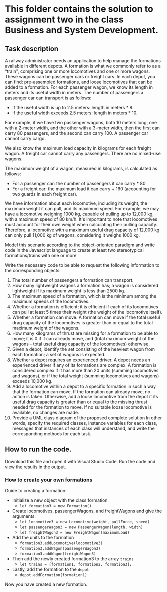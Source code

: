 # This folder contains the solution to assignment two in the class Business and System Development. 
## Task description 
A railway administrator needs an application to help manage the formations available in different
depots. A formation is what we commonly refer to as a “train", comprising one or more
locomotives and one or more wagons. These wagons can be passenger cars or freight cars.
In each depot, you can find: pre-assembled formations, and loose locomotives that can be added
to a formation.
For each passenger wagon, we know its length in meters and its useful width in meters. The
number of passengers a passenger car can transport is as follows:
- If the useful width is up to 2.5 meters: length in meters * 8.
- If the useful width exceeds 2.5 meters: length in meters * 10.

For example, if we have two passenger wagons, both 10 meters long, one with a 2-meter width,
and the other with a 3-meter width, then the first can carry 80 passengers, and the second can
carry 100. A passenger car cannot carry cargo.

We also know the maximum load capacity in kilograms for each freight wagon. A freight car
cannot carry any passengers. There are no mixed-use wagons.

The maximum weight of a wagon, measured in kilograms, is calculated as follows:
- For a passenger car: the number of passengers it can carry * 80.
- For a freight car: the maximum load it can carry + 160 (accounting for two guards in each
freight car).

We have information about each locomotive, including its weight, the maximum weight it can pull,
and its maximum speed. For example, we may have a locomotive weighing 1000 kg, capable of
pulling up to 12,000 kg, with a maximum speed of 80 km/h. It's important to note that
locomotives must account for their own weight when calculating their pulling capacity. Therefore,
a locomotive with a maximum useful drag capacity of 12,000 kg can only pull 11,000 kg of
wagons, considering it weighs 1000 kg.

Model this scenario according to the object-oriented paradigm and write code in the Javascript
language to create at least two stereotypical formations/trains with one or more

Write the necessary code to be able to request the following information to the corresponding
objects:
1. The total number of passengers a formation can transport.
2. How many lightweight wagons a formation has; a wagon is considered lightweight if its
maximum weight is less than 2500 kg.
3. The maximum speed of a formation, which is the minimum among the maximum speeds of
the locomotives.
4. Whether a formation is efficient; it is efficient if each of its locomotives can pull at least 5 times
their weight (the weight of the locomotive itself).
5. Whether a formation can move. A formation can move if the total useful drag capacity of the
locomotives is greater than or equal to the total maximum weight of the wagons.
6. How many kilograms of thrust are missing for a formation to be able to move; it is 0 if it can
already move, and (total maximum weight of the wagons - total useful drag capacity of the
locomotives) otherwise.
7. Given a depot, identify the set consisting of the heaviest wagon from each formation; a set of
wagons is expected.
8. Whether a depot requires an experienced driver. A depot needs an experienced driver if any of
its formations are complex. A formation is considered complex if it has more than 20 units
(summing locomotives and wagons), or if the total weight (summing locomotives and wagons)
exceeds 10,000 kg.
9. Add a locomotive within a depot to a specific formation in such a way that the formation can
move. If the formation can already move, no action is taken. Otherwise, add a loose
locomotive from the depot if its useful drag capacity is greater than or equal to the missing
thrust needed for the formation to move. If no suitable loose locomotive is available, no
changes are made.
10. Provide a UML class diagram of the proposed complete solution
In other words, specify the required classes, instance variables for each class, messages that
instances of each class will understand, and write the corresponding methods for each task.

## How to run the code.
Download this file and open it with Visual Studio Code. 
Run the code and view the results in the output. 
### How to create your own formations
Guide to creating a formation:
- Initialize a new object with the class formation
  -  ``let formation3 = new Formation()``
- Create locomotives, passengerWagons, and freightWagons and give the arguments. 
  - ``let locomotive3 = new Locomotive(weight, pullForce, speed)``
  - ``let passengerWagon3 = new PassengerWagon(length, width)``
  - ``let freightWagon3 = new FreightWagon(maximumLoad)``
- Add the units to the formation
  - ``formation3.addLocomotive(locomotive3)``
  - ``formation3.addWagon(passengerWagon3)``
  - ``formation3.addWagon(freightWagon3)``
- Then add the newly created formation3 to the array ``trains``
  - ``let trains = [formation1, formation2, formation3];``
- Lastly, add the formation to the ``depot``
  - ``depot.addFormation(formation1)``

Now you have created a new formation. 
 
